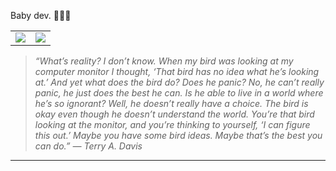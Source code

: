 Baby dev. 🐥🌼🧁

<table>
  <tr>
    <td>
      <img src="https://github-readme-stats.vercel.app/api?username=l0vemimi&show_icons=true&theme=light" />
    </td>
    <td>
      <img src="https://github-readme-stats.vercel.app/api/top-langs/?username=l0vemimi&langs_count=8&card_width=320&theme=light" />
    </td>
  </tr>
</table> 

<!-- Themes: Dark; Light; Radical. -->

> *“What’s reality? I don’t know. When my bird was looking at my computer monitor I thought, ‘That bird has no idea what he’s looking at.’ And yet what does the bird do? Does he panic? No, he can’t really panic, he just does the best he can. Is he able to live in a world where he’s so ignorant? Well, he doesn’t really have a choice. The bird is okay even though he doesn’t understand the world. You’re that bird looking at the monitor, and you’re thinking to yourself, ‘I can figure this out.’ Maybe you have some bird ideas. Maybe that’s the best you can do.” ― Terry A. Davis*

---
